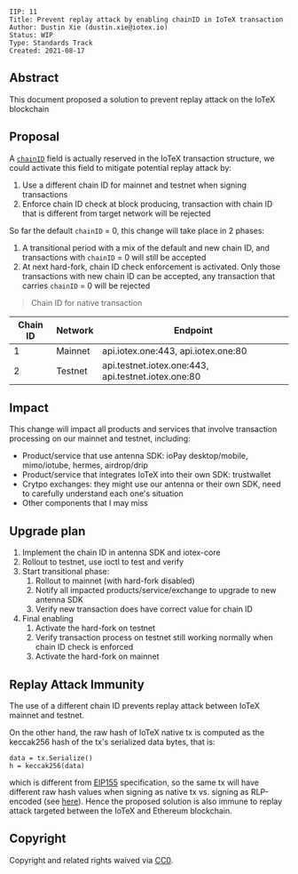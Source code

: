 ```
IIP: 11
Title: Prevent replay attack by enabling chainID in IoTeX transaction
Author: Dustin Xie (dustin.xie@iotex.io)
Status: WIP
Type: Standards Track
Created: 2021-08-17
```

## Abstract
This document proposed a solution to prevent replay attack on the IoTeX blockchain

## Proposal
A [`chainID`](https://github.com/iotexproject/iotex-proto/blob/master/proto/types/action.proto#L210) 
field is actually reserved in the IoTeX transaction structure, we could activate
this field to mitigate potential replay attack by:

1. Use a different chain ID for mainnet and testnet when signing transactions
2. Enforce chain ID check at block producing, transaction with chain ID that is
different from target network will be rejected

So far the default `chainID` = 0, this change will take place in 2 phases:
1. A transitional period with a mix of the default and new chain ID, and
transactions with `chainID` = 0 will still be accepted
2. At next hard-fork, chain ID check enforcement is activated. Only those
transactions with new chain ID can be accepted, any transaction that carries
`chainID` = 0 will be rejected
> Chain ID for native transaction

| Chain ID | Network | Endpoint |
| --- | --- | --- |
| 1 | Mainnet | api.iotex.one:443, api.iotex.one:80 |
| 2 | Testnet | api.testnet.iotex.one:443, api.testnet.iotex.one:80 |

## Impact
This change will impact all products and services that involve transaction
processing on our mainnet and testnet, including:
- Product/service that use antenna SDK: ioPay desktop/mobile, mimo/iotube,
hermes, airdrop/drip
- Product/service that integrates IoTeX into their own SDK: trustwallet
- Crytpo exchanges: they might use our antenna or their own SDK, need to 
carefully understand each one's situation
- Other components that I may miss

## Upgrade plan
1. Implement the chain ID in antenna SDK and iotex-core
2. Rollout to testnet, use ioctl to test and verify
3. Start transitional phase:
   1. Rollout to mainnet (with hard-fork disabled)
   2. Notify all impacted products/service/exchange to upgrade to new antenna
   SDK
   3. Verify new transaction does have correct value for chain ID
4. Final enabling
   1. Activate the hard-fork on testnet
   2. Verify transaction process on testnet still working normally when chain
   ID check is enforced
   3. Activate the hard-fork on mainnet

## Replay Attack Immunity
The use of a different chain ID prevents replay attack between IoTeX mainnet
and testnet. 

On the other hand, the raw hash of IoTeX native tx is computed as the keccak256
hash of the tx's serialized data bytes, that is:
```
data = tx.Serialize()
h = keccak256(data)
```
which is different from [EIP155](https://github.com/ethereum/EIPs/blob/master/EIPS/eip-155.md#specification)
specification, so the same tx will have different raw hash values when signing
as native tx vs. signing as RLP-encoded (see [here](/iip-10.md)). Hence the
proposed solution is also immune to replay attack targeted between the IoTeX
and Ethereum blockchain.

## Copyright
Copyright and related rights waived via [CC0](https://creativecommons.org/publicdomain/zero/1.0/).